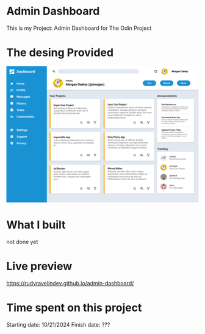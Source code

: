 # Admin Dashboard
This is my Project: Admin Dashboard for The Odin Project


# The desing Provided

![The design Provided](./images/dashboard-project.png)

# What I built
not done yet

# Live preview
https://rudyravelindev.github.io/admin-dashboard/

# Time spent on this project
Starting date: 10/21/2024
Finish date: ???